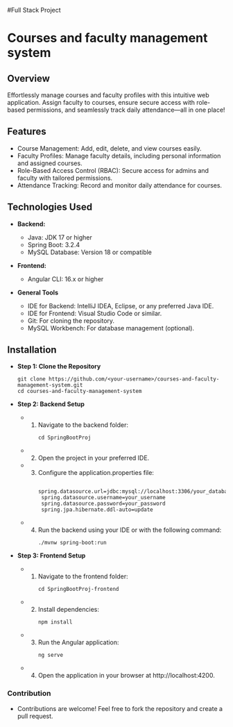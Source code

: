 #Full Stack Project 

# Courses and faculty management system

## Overview

Effortlessly manage courses and faculty profiles with this intuitive web application. Assign faculty to courses, ensure secure access with role-based permissions, and seamlessly track daily attendance—all in one place!

## Features

- Course Management: Add, edit, delete, and view courses easily.
- Faculty Profiles: Manage faculty details, including personal information and assigned courses.
- Role-Based Access Control (RBAC): Secure access for admins and faculty with tailored permissions.
- Attendance Tracking: Record and monitor daily attendance for courses.

## Technologies Used

- **Backend:**
  - Java: JDK 17 or higher
  - Spring Boot: 3.2.4
  - MySQL Database: Version 18 or compatible

- **Frontend:**
  - Angular CLI: 16.x or higher

- **General Tools**
  - IDE for Backend: IntelliJ IDEA, Eclipse, or any preferred Java IDE.
  - IDE for Frontend: Visual Studio Code or similar.
  - Git: For cloning the repository.
  - MySQL Workbench: For database management (optional).


## Installation

- **Step 1: Clone the Repository**
  ```
  git clone https://github.com/<your-username>/courses-and-faculty-management-system.git
  cd courses-and-faculty-management-system  
  ```

- **Step 2: Backend Setup**
  - 1. Navigate to the backend folder:
       ```
       cd SpringBootProj
       ```
  - 2. Open the project in your preferred IDE.
  - 3. Configure the application.properties file:
       ```
        spring.datasource.url=jdbc:mysql://localhost:3306/your_database_name  
        spring.datasource.username=your_username  
        spring.datasource.password=your_password  
        spring.jpa.hibernate.ddl-auto=update  
       ```
  - 4. Run the backend using your IDE or with the following command:
       ```
       ./mvnw spring-boot:run  
       ```

- **Step 3: Frontend Setup**
  - 1. Navigate to the frontend folder:
       ```
       cd SpringBootProj-frontend
       ```
  - 2. Install dependencies:
       ```
       npm install  
       ```
  - 3. Run the Angular application:
       ```
       ng serve  
       ```
  - 4. Open the application in your browser at http://localhost:4200.

### Contribution

  - Contributions are welcome! Feel free to fork the repository and create a pull request.
